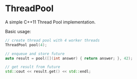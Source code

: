 ThreadPool
==========

A simple C++11 Thread Pool implementation.

Basic usage:

```c++
// create thread pool with 4 worker threads
ThreadPool pool(4);

// enqueue and store future
auto result = pool([](int answer) { return answer; }, 42);

// get result from future
std::cout << result.get() << std::endl;
```

